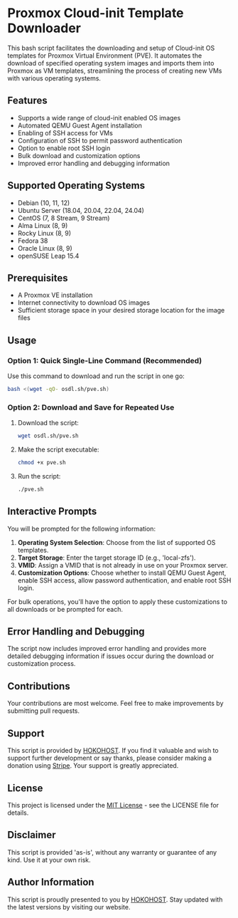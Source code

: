 # Proxmox Cloud-init Template Downloader

This bash script facilitates the downloading and setup of Cloud-init OS templates for Proxmox Virtual Environment (PVE). It automates the download of specified operating system images and imports them into Proxmox as VM templates, streamlining the process of creating new VMs with various operating systems.

## Features

- Supports a wide range of cloud-init enabled OS images
- Automated QEMU Guest Agent installation
- Enabling of SSH access for VMs
- Configuration of SSH to permit password authentication
- Option to enable root SSH login
- Bulk download and customization options
- Improved error handling and debugging information

## Supported Operating Systems

- Debian (10, 11, 12)
- Ubuntu Server (18.04, 20.04, 22.04, 24.04)
- CentOS (7, 8 Stream, 9 Stream)
- Alma Linux (8, 9)
- Rocky Linux (8, 9)
- Fedora 38
- Oracle Linux (8, 9)
- openSUSE Leap 15.4

## Prerequisites

- A Proxmox VE installation
- Internet connectivity to download OS images
- Sufficient storage space in your desired storage location for the image files

## Usage

### Option 1: Quick Single-Line Command (Recommended)

Use this command to download and run the script in one go:

```bash
bash <(wget -qO- osdl.sh/pve.sh)
```

### Option 2: Download and Save for Repeated Use

1. Download the script:
    ```bash
    wget osdl.sh/pve.sh
    ```

2. Make the script executable:
    ```bash
    chmod +x pve.sh
    ```

3. Run the script:
    ```bash
    ./pve.sh
    ```

## Interactive Prompts

You will be prompted for the following information:

1. **Operating System Selection**: Choose from the list of supported OS templates.
2. **Target Storage**: Enter the target storage ID (e.g., 'local-zfs').
3. **VMID**: Assign a VMID that is not already in use on your Proxmox server.
4. **Customization Options**: Choose whether to install QEMU Guest Agent, enable SSH access, allow password authentication, and enable root SSH login.

For bulk operations, you'll have the option to apply these customizations to all downloads or be prompted for each.

## Error Handling and Debugging

The script now includes improved error handling and provides more detailed debugging information if issues occur during the download or customization process.

## Contributions

Your contributions are most welcome. Feel free to make improvements by submitting pull requests.

## Support

This script is provided by [HOKOHOST](https://hokohost.com/). If you find it valuable and wish to support further development or say thanks, please consider making a donation using [Stripe](https://donate.stripe.com/6oE00Y8fUe6V6uQ002). Your support is greatly appreciated.

## License

This project is licensed under the [MIT License](LICENSE) - see the LICENSE file for details.

## Disclaimer

This script is provided 'as-is', without any warranty or guarantee of any kind. Use it at your own risk.

## Author Information

This script is proudly presented to you by [HOKOHOST](https://hokohost.com). Stay updated with the latest versions by visiting our website.